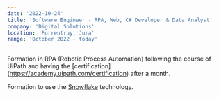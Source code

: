 ```yaml
---
date: '2022-10-24'
title: 'Software Engineer - RPA, Web, C# Developer & Data Analyst'
company: 'Digital Solutions'
location: 'Porrentruy, Jura'
range: 'October 2022 - today'
---
```


Formation in RPA (Robotic Process Automation) following the course of UiPath and having the [certification] (https://academy.uipath.com/certification) after a month.

Formation to use the [Snowflake](https://www.snowflake.com/fr/) technology.
